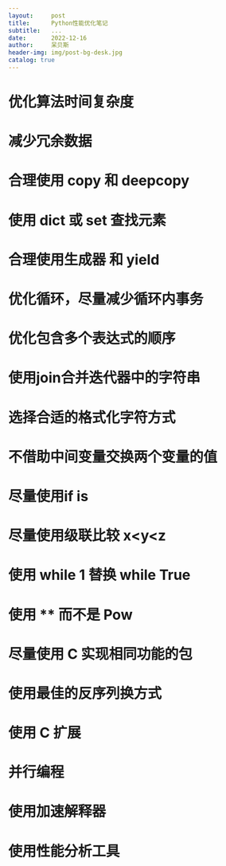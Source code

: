 ```yaml
---
layout:     post
title:      Python性能优化笔记
subtitle:   ...
date:       2022-12-16
author:     呆贝斯
header-img: img/post-bg-desk.jpg
catalog: true
---
```

# 优化算法时间复杂度
# 减少冗余数据
# 合理使用 copy 和 deepcopy
# 使用 dict 或 set 查找元素
# 合理使用生成器 和 yield
# 优化循环，尽量减少循环内事务
# 优化包含多个表达式的顺序
# 使用join合并迭代器中的字符串
# 选择合适的格式化字符方式
# 不借助中间变量交换两个变量的值
# 尽量使用if is
# 尽量使用级联比较 x<y<z
# 使用 while 1 替换 while True
# 使用 ** 而不是 Pow
# 尽量使用 C 实现相同功能的包
# 使用最佳的反序列换方式
# 使用 C 扩展
# 并行编程
# 使用加速解释器
# 使用性能分析工具